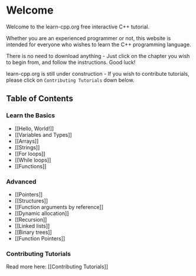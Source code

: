# Welcome

Welcome to the learn-cpp.org free interactive C++ tutorial.

Whether you are an experienced programmer or not, this website is intended for everyone who wishes to learn the C++ programming language.

There is no need to download anything - Just click on the chapter you wish to begin from, and follow the instructions. Good luck!

learn-cpp.org is still under construction - If you wish to contribute tutorials, please click on `Contributing Tutorials` down below.

Table of Contents
-----------------

### Learn the Basics

- [[Hello, World!]]
- [[Variables and Types]]
- [[Arrays]]
- [[Strings]]
- [[For loops]]
- [[While loops]]
- [[Functions]]

### Advanced
- [[Pointers]]
- [[Structures]]
- [[Function arguments by reference]]
- [[Dynamic allocation]]
- [[Recursion]]
- [[Linked lists]]
- [[Binary trees]]
- [[Function Pointers]]

### Contributing Tutorials

Read more here: [[Contributing Tutorials]]

